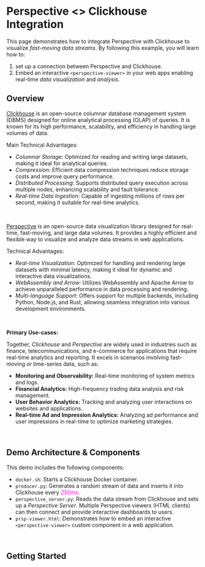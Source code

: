 # Perspective <> Clickhouse Integration

This page demonstrates how to integrate Perspective with Clickhouse to visualize _fast-moving data streams_. By following this example, you will learn how to:

1. set up a connection between Perspective and Clickhouse.
1. Embed an interactive `<perspective-viewer>` in your web apps enabling real-time _data visualization_ and _analysis_.

## Overview

[Clickhouse](https://clickhouse.com/docs) is an open-source columnar database management system (DBMS) designed for online analytical processing (OLAP) of queries. It is known for its high performance, scalability, and efficiency in handling large volumes of data. 

Main Technical Advantages:
- _Columnar Storage:_ Optimized for reading and writing large datasets, making it ideal for analytical queries.
- _Compression:_ Efficient data compression techniques reduce storage costs and improve query performance.
- _Distributed Processing:_ Supports distributed query execution across multiple nodes, enhancing scalability and fault tolerance.
- _Real-time Data Ingestion:_ Capable of ingesting millions of rows per second, making it suitable for real-time analytics.

<br/>

[Perspective](https://perspective.finos.org/) is an open-source data visualization library designed for real-time, fast-moving, and large data volumes. It provides a highly efficient and flexible way to visualize and analyze data streams in web applications.

Technical Advantages:
- _Real-time Visualization:_ Optimized for handling and rendering large datasets with minimal latency, making it ideal for dynamic and interactive data visualizations.
- _WebAssembly and Arrow:_ Utilizes WebAssembly and Apache Arrow to achieve unparalleled performance in data processing and rendering.
- _Multi-language Support:_ Offers support for multiple backends, including Python, Node.js, and Rust, allowing seamless integration into various development environments.

<br/>

**Primary Use-cases:**

Together, _Clickhouse_ and _Perspective_ are widely used in industries such as finance, telecommunications, and e-commerce for applications that require real-time analytics and reporting. It excels in scenarios involving fast-moving or time-series data, such as:
- **Monitoring and Observability:** Real-time monitoring of system metrics and logs.
- **Financial Analytics:** High-frequency trading data analysis and risk management.
- **User Behavior Analytics:** Tracking and analyzing user interactions on websites and applications.
- **Real-time Ad and Impression Analytics:** Analyzing ad performance and user impressions in real-time to optimize marketing strategies.

<br/>

## Demo Architecture & Components

This demo includes the following components:

- `docker.sh`: Starts a Clickhouse Docker container.
- `producer.py`: Generates a random stream of data and inserts it into Clickhouse every <span style="color: magenta;">_250ms_</span>.
- `perspective_server.py`: Reads the data stream from Clickhouse and sets up a _Perspective Server_. Multiple Perspective viewers (HTML clients) can then connect and provide interactive dashboards to users.
- `prsp-viewer.html`: Demonstrates how to embed an interactive `<perspective-viewer>` custom component in a web application.

<br/>

## Getting Started
